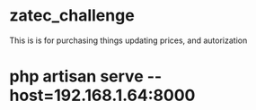 # zatec_challenge
This is is for purchasing things updating prices, and autorization 
# php artisan serve --host=192.168.1.64:8000
